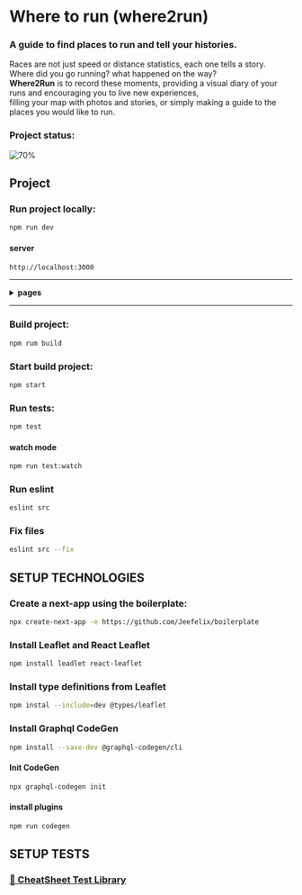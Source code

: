 # Where to run (where2run)
<h3>A guide to find places to run and tell your histories.</h3>
<p>Races are not just speed or distance statistics, each one tells a story.<br/>
Where did you go running? what happened on the way?<br/>
<b>Where2Run</b> is to record these moments, providing a visual diary of your runs and encouraging you to live new experiences,<br/>
filling your map with photos and stories, or simply making a guide to the places you would like to run.</p>

### Project status:
![70%](https://progress-bar.dev/70)

## Project

### Run project locally:

```sh
npm run dev
```

#### server

```sh
http://localhost:3000
```

---

<details><summary><b> pages</b></summary>
<p>

- http://localhost:3000/terms-of-service
- http://localhost:3000/about
- http://localhost:3000/place/minhocao
- http://localhost:3000/place/ega-marina
- http://localhost:3000/place/maspalomas

</p>
</details>

---

### Build project:
```sh
npm rum build
```

### Start build project:
```sh
npm start
```

### Run tests:
```sh
npm test
```
#### watch mode
```sh
npm run test:watch
```

### Run eslint
```sh
eslint src
```

### Fix files
```sh
eslint src --fix
```

## SETUP TECHNOLOGIES

### Create a next-app using the boilerplate:

```sh
npx create-next-app -e https://github.com/Jeefelix/boilerplate
```

### Install Leaflet and React Leaflet

```sh
npm install leadlet react-leaflet
```

### Install type definitions from Leaflet
```sh
npm instal --include=dev @types/leaflet
```

### Install Graphql CodeGen
```sh
npm install --save-dev @graphql-codegen/cli
```

#### Init CodeGen
```sh
npx graphql-codegen init
```
#### install plugins
```sh
npm run codegen
```

## SETUP TESTS

<a href= "https://github.com/testing-library/react-testing-library/blob/main/other/cheat-sheet.pdf"><h3>🐐 CheatSheet Test Library</h3></a>
